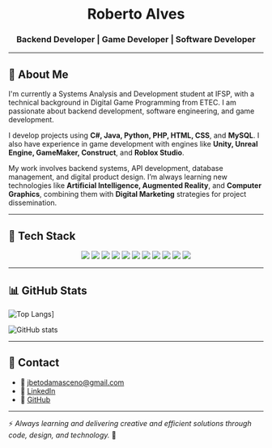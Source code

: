 <h1 align="center">Roberto Alves</h1>
<h3 align="center">Backend Developer | Game Developer | Software Developer</h3>

---

## 🧠 About Me

I'm currently a Systems Analysis and Development student at IFSP, with a technical background in Digital Game Programming from ETEC. I am passionate about backend development, software engineering, and game development.

I develop projects using **C#, Java, Python, PHP, HTML, CSS**, and **MySQL**. I also have experience in game development with engines like **Unity, Unreal Engine, GameMaker, Construct**, and **Roblox Studio**.

My work involves backend systems, API development, database management, and digital product design. I’m always learning new technologies like **Artificial Intelligence, Augmented Reality**, and **Computer Graphics**, combining them with **Digital Marketing** strategies for project dissemination.

---

## 🧰 Tech Stack

<div align="center">
  <img src="https://img.shields.io/badge/C%23-239120?style=for-the-badge&logo=c-sharp&logoColor=white"/>
  <img src="https://img.shields.io/badge/Java-007396?style=for-the-badge&logo=java&logoColor=white"/>
  <img src="https://img.shields.io/badge/Python-3776AB?style=for-the-badge&logo=python&logoColor=white"/>
  <img src="https://img.shields.io/badge/PHP-777BB4?style=for-the-badge&logo=php&logoColor=white"/>
  <img src="https://img.shields.io/badge/MySQL-4479A1?style=for-the-badge&logo=mysql&logoColor=white"/>
  <img src="https://camo.githubusercontent.com/15166a15835f145259844be455ab5945594a70c48a3090aa83d193bd5e3e9bc5/68747470733a2f2f63646e2e6a7364656c6976722e6e65742f67682f64657669636f6e732f64657669636f6e2f69636f6e732f6769742f6769742d6f726967696e616c2e737667"/>
  <img src="
  <br/>
  <img src="https://img.shields.io/badge/Unity-000000?style=for-the-badge&logo=unity&logoColor=white"/>
  <img src="https://img.shields.io/badge/Unreal-0E1128?style=for-the-badge&logo=unrealengine&logoColor=white"/>
  <img src="https://img.shields.io/badge/GameMaker-000000?style=for-the-badge&logo=gamemaker&logoColor=white"/>
  <img src="https://img.shields.io/badge/Roblox-000000?style=for-the-badge&logo=roblox&logoColor=white"/>
  <img src="https://img.shields.io/badge/Construct-FF4754?style=for-the-badge"/>
</div>

---

## 📊 GitHub Stats

![Top Langs](https://github-readme-stats.vercel.app/api/top-langs/?username=roobertoAlves)]


![GitHub stats](https://github-readme-stats.vercel.app/api?username=roobertoAlves&show_icons=true&theme=tokyonight)

---

## 🤝 Contact

- 📧 jbetodamasceno@gmail.com  
- 🔗 [LinkedIn](www.linkedin.com/in/joseroberto-damasceno)  
- 🔗 [GitHub](https://github.com/roobertoAlves)

---

⚡ *Always learning and delivering creative and efficient solutions through code, design, and technology.* 🚀

